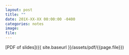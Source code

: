 ```yaml
---
layout: post
title: ""
date: 201X-XX-XX 00:00:00 -0400
categories: notes
image:
file: 
---
```


[PDF of slides]({{ site.baseurl }}/assets/pdf/{{page.file}})
